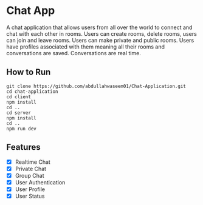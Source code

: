 # Chat App

A chat application that allows users from all over the world to connect and chat with each other in rooms. Users can create rooms, delete rooms, users can join and leave rooms. Users can make private and public rooms. Users have profiles associated with them meaning all their rooms and conversations are saved. Conversations are real time. 

## How to Run 
```
git clone https://github.com/abdullahwaseem01/Chat-Application.git 
cd chat-application
cd client
npm install
cd ..
cd server
npm install
cd ..
npm run dev
```
## Features
- [x] Realtime Chat
- [x] Private Chat
- [x] Group Chat
- [x] User Authentication
- [x] User Profile
- [x] User Status
